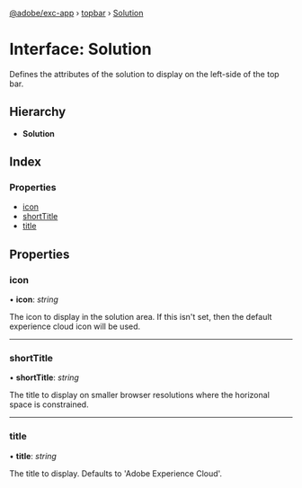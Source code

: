 [@adobe/exc-app](../README.md) › [topbar](../modules/topbar.md) › [Solution](topbar.solution.md)

# Interface: Solution

Defines the attributes of the solution to display on the left-side of the top bar.

## Hierarchy

* **Solution**

## Index

### Properties

* [icon](topbar.solution.md#icon)
* [shortTitle](topbar.solution.md#shorttitle)
* [title](topbar.solution.md#title)

## Properties

###  icon

• **icon**: *string*

The icon to display in the solution area. If this isn't set, then the default experience cloud
icon will be used.

___

###  shortTitle

• **shortTitle**: *string*

The title to display on smaller browser resolutions where the horizonal space is constrained.

___

###  title

• **title**: *string*

The title to display. Defaults to 'Adobe Experience Cloud'.
